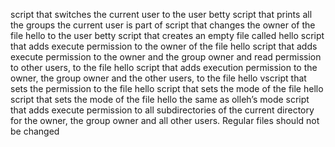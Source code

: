 script that switches the current user to the user betty
script that prints all the groups the current user is part of
script that changes the owner of the file hello to the user betty
script that creates an empty file called hello
script that adds execute permission to the owner of the file hello
script that adds execute permission to the owner and the group owner and read permission to other users, to the file hello
script that adds execution permission to the owner, the group owner and the other users, to the file hello
vscript that sets the permission to the file hello
script that sets the mode of the file hello
script that sets the mode of the file hello the same as olleh’s mode
script that adds execute permission to all subdirectories of the current directory for the owner, the group owner and all other users. Regular files should not be changed
